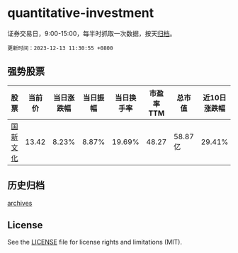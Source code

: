 # quantitative-investment

证券交易日，9:00-15:00，每半时抓取一次数据，按天[归档](archives)。

`更新时间：2023-12-13 11:30:55 +0800`

## 强势股票

|股票|当前价|当日涨跌幅|当日振幅|当日换手率|市盈率TTM|总市值|近10日涨跌幅|
|----|----|----|----|----|----|----|----|
|[国新文化](https://xueqiu.com/S/SH600636)|13.42|8.23%|8.87%|19.69%|48.27|58.87亿|29.41%|

## 历史归档

[archives](archives)

## License

See the [LICENSE](LICENSE) file for license rights and limitations (MIT).